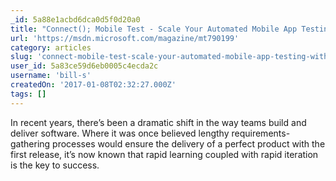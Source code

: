 ```yaml
---
_id: 5a88e1acbd6dca0d5f0d20a0
title: "Connect(); Mobile Test - Scale Your Automated Mobile App Testing with Xamarin Test Cloud"
url: 'https://msdn.microsoft.com/magazine/mt790199'
category: articles
slug: 'connect-mobile-test-scale-your-automated-mobile-app-testing-with-xamarin-test-cloud'
user_id: 5a83ce59d6eb0005c4ecda2c
username: 'bill-s'
createdOn: '2017-01-08T02:32:27.000Z'
tags: []
---
```


In recent years, there’s been a dramatic shift in the way teams build and deliver software. Where it was once believed lengthy requirements-gathering processes would ensure the delivery of a perfect product with the first release, it’s now known that rapid learning coupled with rapid iteration is the key to success. 
